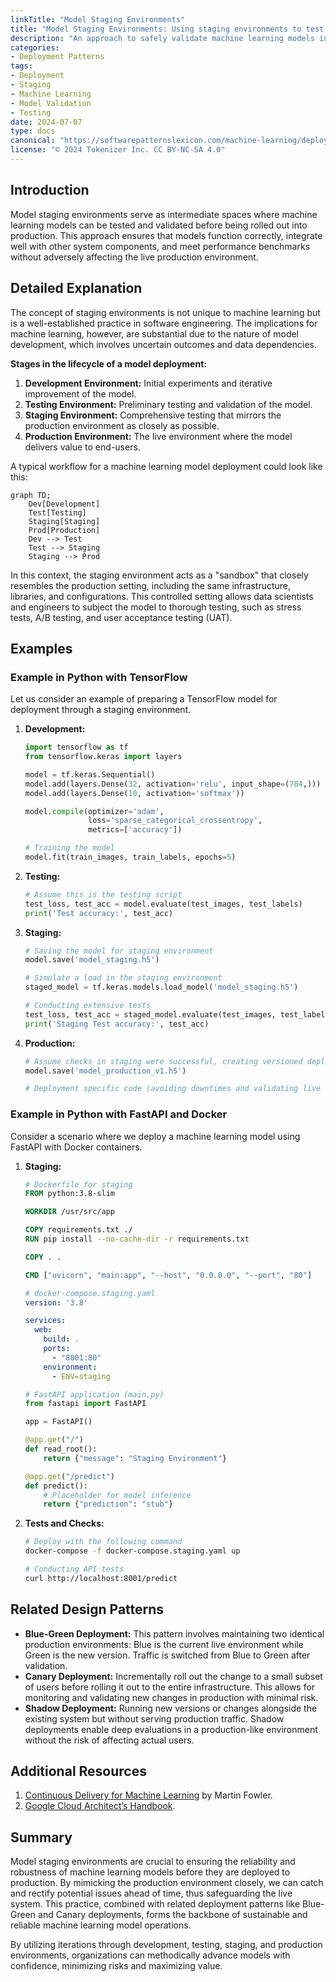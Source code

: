 ```yaml
---
linkTitle: "Model Staging Environments"
title: "Model Staging Environments: Using staging environments to test models before full production deployment"
description: "An approach to safely validate machine learning models in controlled environments before deploying them to production."
categories:
- Deployment Patterns
tags:
- Deployment
- Staging
- Machine Learning
- Model Validation
- Testing
date: 2024-07-07
type: docs
canonical: "https://softwarepatternslexicon.com/machine-learning/deployment-patterns/versioned-deployment/model-staging-environments"
license: "© 2024 Tokenizer Inc. CC BY-NC-SA 4.0"
---
```



## Introduction

Model staging environments serve as intermediate spaces where machine learning models can be tested and validated before being rolled out into production. This approach ensures that models function correctly, integrate well with other system components, and meet performance benchmarks without adversely affecting the live production environment.

## Detailed Explanation

The concept of staging environments is not unique to machine learning but is a well-established practice in software engineering. The implications for machine learning, however, are substantial due to the nature of model development, which involves uncertain outcomes and data dependencies.

**Stages in the lifecycle of a model deployment:**
1. **Development Environment:** Initial experiments and iterative improvement of the model.
2. **Testing Environment:** Preliminary testing and validation of the model.
3. **Staging Environment:** Comprehensive testing that mirrors the production environment as closely as possible.
4. **Production Environment:** The live environment where the model delivers value to end-users.

A typical workflow for a machine learning model deployment could look like this:

```mermaid
graph TD;
    Dev[Development]
    Test[Testing]
    Staging[Staging]
    Prod[Production]
    Dev --> Test
    Test --> Staging
    Staging --> Prod
```

In this context, the staging environment acts as a "sandbox" that closely resembles the production setting, including the same infrastructure, libraries, and configurations. This controlled setting allows data scientists and engineers to subject the model to thorough testing, such as stress tests, A/B testing, and user acceptance testing (UAT).

## Examples

### Example in Python with TensorFlow

Let us consider an example of preparing a TensorFlow model for deployment through a staging environment.

1. **Development:**
    ```python
    import tensorflow as tf
    from tensorflow.keras import layers

    model = tf.keras.Sequential()
    model.add(layers.Dense(32, activation='relu', input_shape=(784,)))
    model.add(layers.Dense(10, activation='softmax'))

    model.compile(optimizer='adam',
                  loss='sparse_categorical_crossentropy',
                  metrics=['accuracy'])

    # Training the model
    model.fit(train_images, train_labels, epochs=5)
    ```

2. **Testing:**
    ```python
    # Assume this is the testing script
    test_loss, test_acc = model.evaluate(test_images, test_labels)
    print('Test accuracy:', test_acc)
    ```

3. **Staging:**
    ```python
    # Saving the model for staging environment
    model.save('model_staging.h5')

    # Simulate a load in the staging environment
    staged_model = tf.keras.models.load_model('model_staging.h5')
    
    # Conducting extensive tests
    test_loss, test_acc = staged_model.evaluate(test_images, test_labels)
    print('Staging Test accuracy:', test_acc)
    ```

4. **Production:**
    ```python
    # Assume checks in staging were successful, creating versioned deployment
    model.save('model_production_v1.h5')

    # Deployment specific code (avoiding downtimes and validating live data could be added here)
    ```

### Example in Python with FastAPI and Docker

Consider a scenario where we deploy a machine learning model using FastAPI with Docker containers.

1. **Staging:**
    ```Dockerfile
    # Dockerfile for staging
    FROM python:3.8-slim

    WORKDIR /usr/src/app

    COPY requirements.txt ./
    RUN pip install --no-cache-dir -r requirements.txt

    COPY . .

    CMD ["uvicorn", "main:app", "--host", "0.0.0.0", "--port", "80"]
    ```

    ```yaml
    # docker-compose.staging.yaml
    version: '3.8'

    services:
      web:
        build: .
        ports:
          - "8001:80"
        environment:
          - ENV=staging
    ```

    ```python
    # FastAPI application (main.py)
    from fastapi import FastAPI
    
    app = FastAPI()

    @app.get("/")
    def read_root():
        return {"message": "Staging Environment"}

    @app.get("/predict")
    def predict():
        # Placeholder for model inference
        return {"prediction": "stub"}
    ```

2. **Tests and Checks:**
    ```sh
    # Deploy with the following command
    docker-compose -f docker-compose.staging.yaml up

    # Conducting API tests
    curl http://localhost:8001/predict
    ```

## Related Design Patterns

- **Blue-Green Deployment:** This pattern involves maintaining two identical production environments: Blue is the current live environment while Green is the new version. Traffic is switched from Blue to Green after validation.
- **Canary Deployment:** Incrementally roll out the change to a small subset of users before rolling it out to the entire infrastructure. This allows for monitoring and validating new changes in production with minimal risk.
- **Shadow Deployment:** Running new versions or changes alongside the existing system but without serving production traffic. Shadow deployments enable deep evaluations in a production-like environment without the risk of affecting actual users.

## Additional Resources

1. [Continuous Delivery for Machine Learning](https://martinfowler.com/articles/cd4ml.html) by Martin Fowler.
2. [Google Cloud Architect’s Handbook](https://cloud.google.com/architecture/cloud-ml-based-application-architecture).

## Summary

Model staging environments are crucial to ensuring the reliability and robustness of machine learning models before they are deployed to production. By mimicking the production environment closely, we can catch and rectify potential issues ahead of time, thus safeguarding the live system. This practice, combined with related deployment patterns like Blue-Green and Canary deployments, forms the backbone of sustainable and reliable machine learning model operations.

By utilizing iterations through development, testing, staging, and production environments, organizations can methodically advance models with confidence, minimizing risks and maximizing value.


